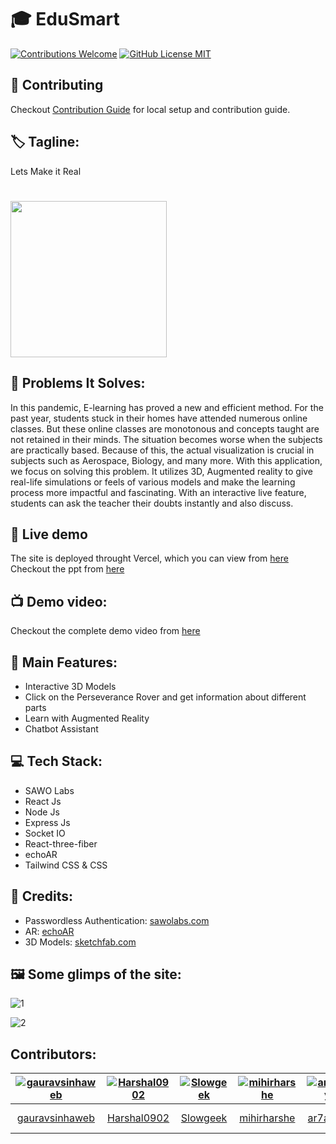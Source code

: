 # 🎓 EduSmart
<a href="#contributing"><img alt="Contributions Welcome" src="https://img.shields.io/badge/contributions-welcome-brightgreen?style=for-the-badge&labelColor=black&logo=github"></a> <a href="https://github.com/gauravsinhaweb/EduSmart/blob/master/LICENSE"> <img alt="GitHub License MIT" src="https://img.shields.io/github/license/gauravsinhaweb/EduSmart?style=for-the-badge&labelColor=black&logo=github"> </a>
## 🤗 Contributing

Checkout [Contribution Guide](CONTRIBUTING.md) for local setup and contribution guide.

## 🏷 Tagline:
Lets Make it Real   
<!-- ![3d](https://user-images.githubusercontent.com/64855593/132103582-1ef1652d-a5da-4dbc-ba45-ae4ee4b4e640.gif) -->
# 
<img src="https://user-images.githubusercontent.com/64855593/132103582-1ef1652d-a5da-4dbc-ba45-ae4ee4b4e640.gif" width="250px" >


## 🧐 Problems It Solves:
In this pandemic, E-learning has proved a new and efficient method. For the past year, students stuck in their homes have attended numerous online classes. But these online classes are monotonous and concepts taught are not retained in their minds. The situation becomes worse when the subjects are practically based. Because of this, the actual visualization is crucial in subjects such as Aerospace, Biology, and many more. With this application, we focus on solving this problem. It utilizes 3D, Augmented reality to give real-life simulations or feels of various models and make the learning process more impactful and fascinating. With an interactive live feature, students can ask the teacher their doubts instantly and also discuss.
## 🔴 Live demo

The site is deployed throught Vercel, which you can view from [here](https://edu-smart.vercel.app/)  
Checkout the ppt from [here](https://www.canva.com/design/DAEpFl8JPvs/4wUFIgirVNxxOuMvdLS7MQ/view?utm_content=DAEpFl8JPvs&utm_campaign=designshare&utm_medium=link&utm_source=sharebutton)

## 📺 Demo video:

Checkout the complete demo video from [here](https://youtu.be/WpuTS0YcoEQ)

## 🚀 Main Features:

- Interactive 3D Models
- Click on the Perseverance Rover and get information about different parts
- Learn with Augmented Reality
- Chatbot Assistant

## 💻 Tech Stack:

- SAWO Labs
- React Js
- Node Js
- Express Js
- Socket IO
- React-three-fiber
- echoAR
- Tailwind CSS & CSS

## 🤝 Credits:

- Passwordless Authentication: [sawolabs.com](https://sawolabs.com/)
- AR: [echoAR](https://www.echoar.xyz/)
- 3D Models: [sketchfab.com](https://sketchfab.com)

## 🖼️ Some glimps of the site:
![1](https://user-images.githubusercontent.com/75125943/135756188-d82bc259-4c02-4c18-b6bf-11189b980bed.PNG)


![2](https://user-images.githubusercontent.com/75125943/135756196-751706c2-26d8-44b4-b937-725bb92c0ad4.PNG)

## Contributors:

[<img alt="gauravsinhaweb" src="https://avatars.githubusercontent.com/u/75125943?v=4&s=117 width=117">](https://github.com/gauravsinhaweb) |[<img alt="Harshal0902" src="https://avatars.githubusercontent.com/u/64153988?v=4&s=117 width=117">](https://github.com/Harshal0902) |[<img alt="Slowgeek" src="https://avatars.githubusercontent.com/u/64855593?v=4&s=117 width=117">](https://github.com/Slowgeek) |[<img alt="mihirharshe" src="https://avatars.githubusercontent.com/u/68854886?v=4&s=117 width=117">](https://github.com/mihirharshe) |[<img alt="ar7aditya" src="https://avatars.githubusercontent.com/u/81512209?v=4&s=117 width=117">](https://github.com/ar7aditya) |[<img alt="arifmamon" src="https://avatars.githubusercontent.com/u/25102471?v=4&s=117 width=117">](https://github.com/arifmamon) |[<img alt="xavierallem" src="https://avatars.githubusercontent.com/u/60181637?v=4&s=117 width=117">](https://github.com/xavierallem) |[<img alt="adarsh-chakraborty" src="https://avatars.githubusercontent.com/u/35111001?v=4&s=117 width=117">](https://github.com/adarsh-chakraborty) |[<img alt="adithyapaib" src="https://avatars.githubusercontent.com/u/40488244?v=4&s=117 width=117">](https://github.com/adithyapaib) |[<img alt="Neniya" src="https://avatars.githubusercontent.com/u/65239393?v=4&s=117 width=117">](https://github.com/Neniya) |[<img alt="rharshit82" src="https://avatars.githubusercontent.com/u/35199148?v=4&s=117 width=117">](https://github.com/rharshit82) |[<img alt="gunwant11" src="https://avatars.githubusercontent.com/u/72063762?v=4&s=117 width=117">](https://github.com/gunwant11) |
:---:|:---:|:---:|:---:|:---:|:---:|:---:|:---:|:---:|:---:|:---:|:---:|
[gauravsinhaweb](https://github.com/gauravsinhaweb)|[Harshal0902](https://github.com/Harshal0902)|[Slowgeek](https://github.com/Slowgeek)|[mihirharshe](https://github.com/mihirharshe)|[ar7aditya](https://github.com/ar7aditya)|[arifmamon](https://github.com/arifmamon)|[xavierallem](https://github.com/xavierallem)|[adarsh-chakraborty](https://github.com/adarsh-chakraborty)|[adithyapaib](https://github.com/adithyapaib)|[Neniya](https://github.com/Neniya)|[rharshit82](https://github.com/rharshit82)|[gunwant11](https://github.com/gunwant11)|
